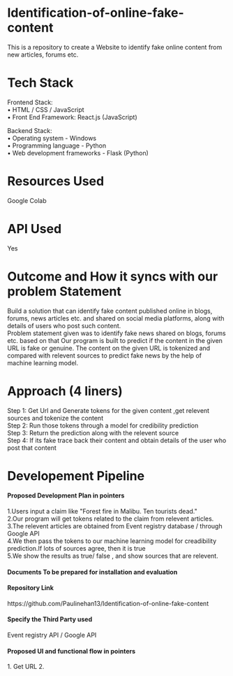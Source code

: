 # Identification-of-online-fake-content

This is a repository to create a Website to identify fake online content from new articles, forums etc.

# Tech Stack 
Frontend Stack:</br>
•	HTML / CSS / JavaScript </br>
•	Front End Framework: React.js (JavaScript) </br>

Backend Stack:</br>
•	Operating system -  Windows </br>
•	Programming language -   Python </br>
•	Web development frameworks - Flask (Python) </br> 

# Resources Used
Google Colab

# API Used 
Yes

# Outcome and How it syncs with our problem Statement
Build a solution that can identify fake content published online in blogs, forums, news articles etc. and shared on social media platforms, along with details of users who post such content.</br>
Problem statement given was to identify fake news shared on blogs, forums etc. based on that
Our program is built to predict if the content in the given URL is fake or genuine. The content on the given URL is tokenized and compared with relevent sources to predict fake news by the help of machine learning model.

# Approach (4 liners)

Step 1: Get Url and Generate tokens for the given content ,get relevent sources and tokenize the content</br>
Step 2: Run those tokens through a model for credibility prediction</br>
Step 3: Return the prediction along with the relevent source</br>
Step 4: If its fake trace back their content and obtain details of the user who post that content

# Developement Pipeline
<h4>Proposed Development Plan in pointers</br></h4>
1.Users input a claim like "Forest fire in Malibu. Ten tourists dead."</br>
2.Our program will get tokens related to the claim from relevent articles.</br>
3.The relevent articles are obtained from Event registry database / through Google API</br>
4.We then pass the tokens to our machine learning model for creadibility prediction.If lots of sources agree, then it is true</br>
5.We show the results as true/ false , and show sources that are relevent.</br>

<h4>Documents To be prepared for installation and evaluation</br></h4>

<h4>Repository Link</br></h4>
https://github.com/Paulinehan13/Identification-of-online-fake-content

<h4>Specify the Third Party used</br></h4>
Event registry API / Google API</br>

<h4>Proposed UI and functional flow in pointers</br></h4>
1. Get URL
2. 

